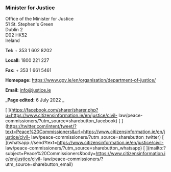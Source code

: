 ###  Minister for Justice

Office of the Minister for Justice  
51 St. Stephen's Green  
Dublin 2  
D02 HK52  
Ireland

**Tel:** \+ 353 1 602 8202

**Locall:** 1800 221 227

**Fax:** \+ 353 1 661 5461

**Homepage:** [ https://www.gov.ie/en/organisation/department-of-justice/
](https://www.gov.ie/en/organisation/department-of-justice/)

**Email:** [ info@justice.ie ](mailto:info@justice.ie)

_**Page edited:** 6 July 2022 _

[
](https://facebook.com/sharer/sharer.php?u=https://www.citizensinformation.ie/en/justice/civil-
law/peace-commissioners/?utm_source=sharebutton_facebook) [
](https://twitter.com/intent/tweet/?text=Peace%20Commissioners&url=https://www.citizensinformation.ie/en/justice/civil-
law/peace-commissioners/?utm_source=sharebutton_twitter) [
](whatsapp://send?text=https://www.citizensinformation.ie/en/justice/civil-
law/peace-commissioners/?utm_source=sharebutton_whatsapp) [
](mailto:?subject=Peace%20Commissioners&body=https://www.citizensinformation.ie/en/justice/civil-
law/peace-commissioners/?utm_source=sharebutton_email) [
](javascript:void\(0\))
